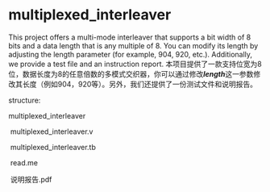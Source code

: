 # multiplexed_interleaver
This project offers a multi-mode interleaver that supports a bit width of 8 bits and a data length that is any multiple of 8. You can modify its length by adjusting the length parameter (for example, 904, 920, etc.). Additionally, we provide a test file and an instruction report.
本项目提供了一款支持位宽为8位，数据长度为8的任意倍数的多模式交织器，你可以通过修改***length***这一参数修改其长度（例如904，920等）。另外，我们还提供了一份测试文件和说明报告。



structure:

multiplexed_interleaver

​	multiplexed_interleaver.v

​	multiplexed_interleaver.tb

​	read.me

​	说明报告.pdf
